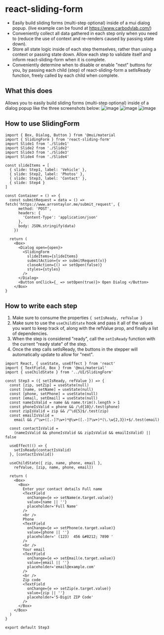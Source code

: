 # react-sliding-form

- Easily build sliding forms (multi-step optional) inside of a mui dialog popup. (live example can be found at https://www.carbodylab.com/) <br />
- Conveniently collect all data gathered in each step only when you need to (reduce the use of context and re-renders caused by passing state down). <br />
- Store all state logic inside of each step themselves, rather than using a context or passing state down. Allow each step to validate itself and inform react-sliding-form when it is complete.
- Conveniently determine when to disable or enable "next" buttons for you, by passing each child (step) of react-sliding-form a setIsReady function, freely called by each child when complete.

## What this does
Allows you to easily build sliding forms (multi-step optional) inside of a dialog popup like the three screenshots below: ![image](https://user-images.githubusercontent.com/67350795/168897457-2ded91d0-7e55-4873-ab53-0f886c78de3f.png)
![image](https://user-images.githubusercontent.com/67350795/168900335-1a6af090-2180-41b1-bdfc-2b6e0958f64f.png)
![image](https://user-images.githubusercontent.com/67350795/168897507-891eb161-615c-422a-9d0e-14d6e43e51c0.png)


## How to use SlidingForm

```
import { Box, Dialog, Button } from '@mui/material
import { SlidingForm } from 'react-sliding-form'
import Slide1 from './Slide1'
import Slide2 from './Slide2'
import Slide3 from './Slide3'
import Slide4 from './Slide4'

const slideItems = [
  { slide: Step1, label: 'Vehicle' },
  { slide: Step2, label: 'Photos' },
  { slide: Step3, label: 'Contact' },
  { slide: Step4 }
]

const Container = () => {
  const submitRequest = data = () => fetch('https://www.arrontaylor.me/submit_request', {
      method: 'POST',
      headers: {
        'Content-Type': 'application/json'
      },
      body: JSON.stringify(data)
    })
  
  return (
    <Box>
      <Dialog open={open}>
        <SlidingForm 
          slideItems={slideItems}
          submitAction={v => submitRequest(v)}
          closeAction={() => setOpen(false)}
          styles={styles}
        />  
      </Dialog>
      <Button onClick={_ => setOpen(true)}> Open Dialog </Button>
    </Box>
}

```
## How to write each step
1. Make sure to consume the properties `{ setIsReady, refValue }`
2. Make sure to use the `useChildState` hook and pass it all of the values you want to keep track of, along with the refValue prop, and finally a list of dependencies.
3. When the step is considered "ready", call the `setIsReady` function with the current "ready state" of the step. 
4. Once the step calls setIsReady, the buttons in the stepper will automatically update to allow for "next".

```
import React, { useState, useEffect } from 'react'
import { TextField, Box } from '@mui/material'
import { useChildState } from '../UI/SlidingForm'

const Step3 = ({ setIsReady, refValue }) => {
  const [zip, setZip] = useState(null)
  const [name, setName] = useState(null)
  const [phone, setPhone] = useState(null)
  const [email, setEmail] = useState(null)
  const nameIsValid = name && name.trim().length > 1
  const phoneIsValid = phone && /\d{10}/.test(phone)
  const zipIsValid = zip && /^\d{5}$/.test(zip)
  const emailIsValid =
    email && /^\w+([.-]?\w+)*@\w+([.-]?\w+)*(\.\w{2,3})+$/.test(email)

  const contactIsValid =
    (nameIsValid && phoneIsValid && zipIsValid && emailIsValid) || false

  useEffect(() => {
    setIsReady(contactIsValid)
  }, [contactIsValid])

  useChildState({ zip, name, phone, email }, 
    refValue, [zip, name, phone, email])

  return (
    <Box>
      <Box>
        Enter your contact details Full name
        <TextField
          onChange={e => setName(e.target.value)}
          value={name || ''}
          placeholder='Full Name'
        />
        <br />
        Phone
        <TextField
          onChange={e => setPhone(e.target.value)}
          value={phone || ''}
          placeholder=' (123)  456 &#8212; 7890 '
        />
        <br />
        Your email
        <TextField
          onChange={e => setEmail(e.target.value)}
          value={email || ''}
          placeholder='email@example.com'
        />
        <br />
        Zip code
        <TextField
          onChange={e => setZip(e.target.value)}
          value={zip || ''}
          placeholder='5-Digit ZIP Code'
        />
      </Box>
    </Box>
  )
}

export default Step3

```

